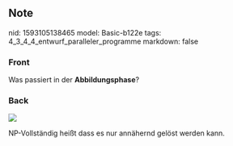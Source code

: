 ## Note
nid: 1593105138465
model: Basic-b122e
tags: 4_3_4_4_entwurf_paralleler_programme
markdown: false

### Front
Was passiert in der <b>Abbildungsphase</b>?

### Back
<img src="paste-ef2fa64cd741abac1c28675b20b8f65960c1c06c.jpg"><div>NP-Vollständig heißt dass es nur annähernd gelöst werden kann.</div>
